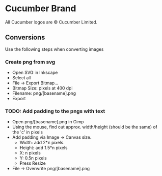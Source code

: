 # Cucumber Brand

All Cucumber logos are © Cucumber Limited.

## Conversions

Use the following steps when converting images

### Create png from svg

* Open SVG in Inkscape
* Select all
* File -> Export Bitmap...
* Bitmap Size: pixels at 400 dpi
* Filename: png/[basename].png
* Export

### TODO: Add padding to the pngs with text

* Open png/[basename].png in Gimp
* Using the mouse, find out approx. width/height (should be the same) of the 'c' in pixels
* Add padding via Image -> Canvas size.
  * Width: add 2*n pixels
  * Height: add 1.5*n pixels
  * X: n pixels
  * Y: 0.5n pixels
  * Press Resize
* File -> Overwrite png/[basename].png
